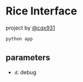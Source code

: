 # Rice Interface

project by [@cqx931](https://github.com/cqx931/)

```sh
python app
```

## parameters

- `d`: debug